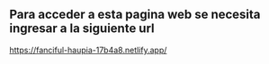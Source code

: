 ## Para acceder a esta pagina web se necesita ingresar a la siguiente url 
https://fanciful-haupia-17b4a8.netlify.app/